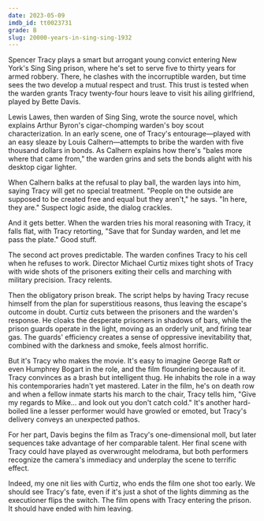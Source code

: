 ```yaml
---
date: 2023-05-09
imdb_id: tt0023731
grade: B
slug: 20000-years-in-sing-sing-1932
---
```


Spencer Tracy plays a smart but arrogant young convict entering New York's Sing Sing prison, where he's set to serve five to thirty years for armed robbery. There, he clashes with the incorruptible warden, but time sees the two develop a mutual respect and trust. This trust is tested when the warden grants Tracy twenty-four hours leave to visit his ailing girlfriend, played by Bette Davis.

Lewis Lawes, then warden of Sing Sing, wrote the source novel, which explains Arthur Byron's cigar-chomping warden's boy scout characterization. In an early scene, one of Tracy's entourage—played with an easy sleaze by Louis Calhern—attempts to bribe the warden with five thousand dollars in bonds. As Calhern explains how there's "bales more where that came from," the warden grins and sets the bonds alight with his desktop cigar lighter.

When Calhern balks at the refusal to play ball, the warden lays into him, saying Tracy will get no special treatment. "People on the outside are supposed to be created free and equal but they aren't," he says. "In here, they are." Suspect logic aside, the dialog crackles.

And it gets better. When the warden tries his moral reasoning with Tracy, it falls flat, with Tracy retorting, "Save that for Sunday warden, and let me pass the plate." Good stuff.

The second act proves predictable. The warden confines Tracy to his cell when he refuses to work. Director Michael Curtiz mixes tight shots of Tracy with wide shots of the prisoners exiting their cells and marching with military precision. Tracy relents.

Then the obligatory prison break. The script helps by having Tracy recuse himself from the plan for superstitious reasons, thus leaving the escape's outcome in doubt. Curtiz cuts between the prisoners and the warden's response. He cloaks the desperate prisoners in shadows of bars, while the prison guards operate in the light, moving as an orderly unit, and firing tear gas. The guards' efficiency creates a sense of oppressive inevitability that, combined with the darkness and smoke, feels almost horrific.

But it's Tracy who makes the movie. It's easy to imagine George Raft or even Humphrey Bogart in the role, and the film floundering because of it. Tracy convinces as a brash but intelligent thug. He inhabits the role in a way his contemporaries hadn't yet mastered. Later in the film, he's on death row and when a fellow inmate starts his march to the chair, Tracy tells him, "Give my regards to Mike... and look out you don't catch cold." It's another hard-boiled line a lesser performer would have growled or emoted, but Tracy's delivery conveys an unexpected pathos.

For her part, Davis begins the film as Tracy's one-dimensional moll, but later sequences take advantage of her comparable talent. Her final scene with Tracy could have played as overwrought melodrama, but both performers recognize the camera's immediacy and underplay the scene to terrific effect.

Indeed, my one nit lies with Curtiz, who ends the film one shot too early. We should see Tracy's fate, even if it's just a shot of the lights dimming as the executioner flips the switch. The film opens with Tracy entering the prison. It should have ended with him leaving.
